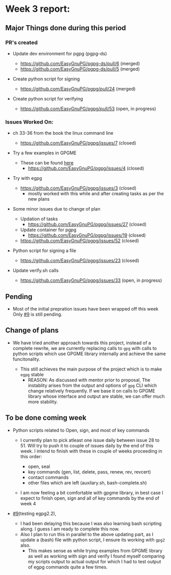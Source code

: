 # Week 3 report:

## Major Things done during this period

### PR's created
- Update dev environment for pgpg (pgpg-ds)
  - https://github.com/EasyGnuPG/pgpg-ds/pull/6 (merged)
  - https://github.com/EasyGnuPG/pgpg-ds/pull/5 (merged)

- Create python script for signing
  - https://github.com/EasyGnuPG/pgpg/pull/24 (merged)

- Create python script for verifying
  - https://github.com/EasyGnuPG/pgpg/pull/53 (open, in progress)

### Issues Worked On:
- ch 33-36 from the book the linux command line 
  - https://github.com/EasyGnuPG/pgpg/issues/7 (closed)

- Try a few examples in GPGME 
  - These can be found
  [here](https://github.com/diveshuttam/GSoC18/tree/gh-pages/code/GPGME)
    - https://github.com/EasyGnuPG/pgpg/issues/4 (closed)

- Try with egpg
  - https://github.com/EasyGnuPG/pgpg/issues/3 (closed)
    - mostly worked with this while and after creating tasks as per the new
      plans

- Some minor issues due to change of plan
  - Updation of tasks
    - https://github.com/EasyGnuPG/pgpg/issues/27 (closed)
  - Update container for pgpg
    - https://github.com/EasyGnuPG/pgpg/issues/19 (closed)
  - https://github.com/EasyGnuPG/pgpg/issues/52 (closed)

- Python script for signing a file
  - https://github.com/EasyGnuPG/pgpg/issues/23 (closed)

- Update verify.sh calls
  - https://github.com/EasyGnuPG/pgpg/issues/33 (open, in progress)


## Pending
- Most of the initial prepration issues have been wrapped off this week
Only [#9](https://github.com/EasyGnuPG/pgpg/issues/9) is still pending.

## Change of plans
- We have tried another approach towards this project, instead of a complete
rewrite, we are currently replacing calls to `gpg` with calls to python
scripts which use GPGME library internally and achieve the same funcitonality.  

  - This still achieves the main purpose of the project which is to make `egpg` 
  stable
    - REASON: As discussed with mentor prior to proposal, The instablity arises
      from the output and options of `gpg` CLI which change relatively 
      frequently. If we base it on calls to GPGME library whose interface and
      output are stable, we can offer much more stability.

## To be done coming week
- Python scripts related to Open, sign, and most of key commands
  - I currently plan to pick atleast one issue daily between issue 28 to 51.
  Will try to push it to couple of issues daily by the end of this week. I 
  intend to finish with these in couple of weeks proceeding in this order:
    - open, seal
    - key commands (gen, list, delete, pass, renew, rev, revcert)
    - contact commands
    - other files which are left (auxilary.sh, bash-complete.sh)

  - I am now feeling a bit comfortable with gpgme library, in best case I expect
  to finish open, sign and all of key commands by the end of week 4

- [#9](https://github.com/EasyGnuPG/pgpg/issues/9)(testing egpg2.2),
  - I had been delaying this because I was also learning bash scripting along.
    I guess I am ready to complete this now.
  - Also I plan to run this in parallel to the above updating part, as
    I update a (bash) file with python script, I ensure its working with `gpg2`
    also. 
    - This makes sense as while trying examples from GPGME library as well as 
    working with sign and verify I found myself comparing my scripts output to
    actual output for which I had to test output of egpg commands quite a few 
    times.
